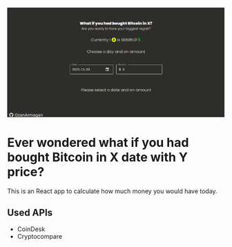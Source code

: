 ![Screenschot](/screenshot.png)

# Ever wondered what if you had bought Bitcoin in X date with Y price?

This is an React app to calculate how much money you would have today.

## Used APIs

- CoinDesk
- Cryptocompare
